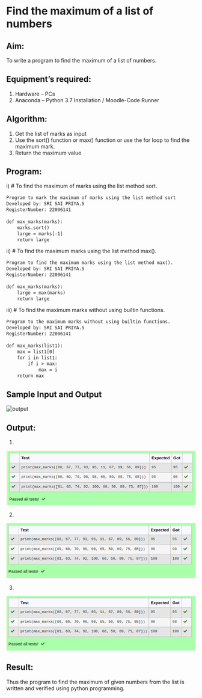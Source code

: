 # Find the maximum of a list of numbers
## Aim:
To write a program to find the maximum of a list of numbers.
## Equipment’s required:
1.	Hardware – PCs
2.	Anaconda – Python 3.7 Installation / Moodle-Code Runner
## Algorithm:
1.	Get the list of marks as input
2.	Use the sort() function or max() function or use the for loop to find the maximum mark.
3.	Return the maximum value
## Program:

i)	# To find the maximum of marks using the list method sort.
```
Program to mark the maximum of marks using the list method sort
Developed by: SRI SAI PRIYA.S
RegisterNumber: 22006141

def max_marks(marks):
    marks.sort()
    large = marks[-1]
    return large
```

ii)	# To find the maximum marks using the list method max().
```
Program to find the maximum marks using the list method max().
Developed by: SRI SAI PRIYA.S
RegisterNumber: 22006141

def max_marks(marks):
    large = max(marks)
    return large
```

iii) # To find the maximum marks without using builtin functions.
```
Program to the maximum marks without using builtin functions.
Developed by: SRI SAI PRIYA.S
RegisterNumber: 22006141

def max_marks(list1):
    max = list1[0]
    for i in list1:
        if i > max:
            max = i
    return max
```
## Sample Input and Output
![output](./img/max_marks1.jpg) 

## Output:
1.
![OUTPUT](./Screenshot%20from%202023-01-23%2019-13-12.png)

2.
![OUTPUT](./Screenshot%20from%202023-01-23%2019-14-37.png)

3.
![OUTPUT](./Screenshot%20from%202023-01-23%2019-14-37.png)
## Result:
Thus the program to find the maximum of given numbers from the list is written and verified using python programming.